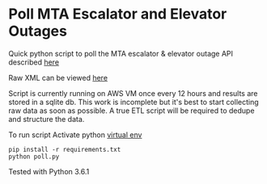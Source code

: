# Poll MTA Escalator and Elevator Outages

Quick python script to poll the MTA escalator & elevator outage API described [here](http://web.mta.info/developers/resources/nyct/EES/ElevEscDefinitions.pdf)

Raw XML can be viewed [here](http://localhost:5002/api/Person/59e11783add6ed001f3901cf?limit=20)

Script is currently running on AWS VM once every 12 hours and results are stored in a sqlite db. This work is incomplete but it's best to start collecting raw data as soon as possible. A true ETL script will be required to dedupe and structure the data.

To run script 
Activate python [virtual env](https://docs.python.org/3/library/venv.html)
```
pip install -r requirements.txt
python poll.py
```

Tested with Python 3.6.1

